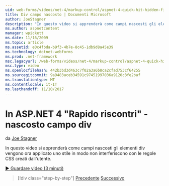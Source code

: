 ```yaml
---
uid: web-forms/videos/net-4/markup-control/aspnet-4-quick-hit-hidden-field-divs
title: Div campo nascosto | Documenti Microsoft
author: JoeStagner
description: "In questo video si apprenderà come campi nascosti gli elementi div vengono ora applicato uno stile in modo non interferiscono con le regole CSS creati dall'utente."
ms.author: aspnetcontent
manager: wpickett
ms.date: 11/16/2009
ms.topic: article
ms.assetid: e0c4fbda-b9f3-4b7e-8c45-1db9d8a45e39
ms.technology: dotnet-webforms
ms.prod: .net-framework
msc.legacyurl: /web-forms/videos/net-4/markup-control/aspnet-4-quick-hit-hidden-field-divs
msc.type: video
ms.openlocfilehash: 442b3bd3d463c7f02a3a6b8ca2cfad753cf64255
ms.sourcegitcommit: 9a9483aceb34591c97451997036a9120c3fe2baf
ms.translationtype: MT
ms.contentlocale: it-IT
ms.lasthandoff: 11/10/2017
---
```

<a name="aspnet-4-quick-hit---hidden-field-divs"></a>In ASP.NET 4 "Rapido riscontri" - nascosto campo div
====================
da [Joe Stagner](https://github.com/JoeStagner)

In questo video si apprenderà come campi nascosti gli elementi div vengono ora applicato uno stile in modo non interferiscono con le regole CSS creati dall'utente.

[&#9654; Guardare video (3 minuti)](https://channel9.msdn.com/Blogs/ASP-NET-Site-Videos/aspnet-4-quick-hit-hidden-field-divs)

>[!div class="step-by-step"]
[Precedente](aspnet-4-quick-hit-tableless-menu-control.md)
[Successivo](aspnet-4-quick-hit-disabled-control-styling.md)
